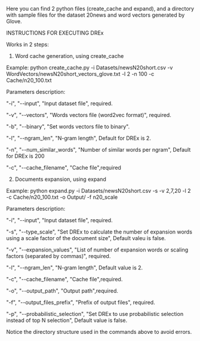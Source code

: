 Here you can find 2 python files (create_cache and expand), and a directory with sample files for the dataset 20news and word vectors generated by Glove.

INSTRUCTIONS FOR EXECUTING DREx

Works in 2 steps:
1. Word cache generation, using create_cache

Example:
python create_cache.py -i Datasets/newsN20short.csv -v WordVectors/newsN20short_vectors_glove.txt -l 2 -n 100 -c Cache/n20_100.txt

Parameters description:

"-i", "--input", "Input dataset file", required.

"-v", "--vectors", "Words vectors file (word2vec format)", required.

"-b", "--binary", "Set words vectors file to binary".

"-l", "--ngram_len", "N-gram length", Default for DREx is 2.

"-n", "--num_similar_words", "Number of similar words per ngram", Default for DREx is 200

"-c", "--cache_filename", "Cache file",required


2. Documents expansion, using expand

Example:
python expand.py -i Datasets/newsN20short.csv -s -v 2,7,20 -l 2 -c Cache/n20_100.txt -o Output/ -f n20_scale

Parameters description:

"-i", "--input", "Input dataset file", required.

"-s", "--type_scale", "Set DREx to calculate the number of expansion words using a scale factor of the document size", Default valeu is false.

"-v", "--expansion_values", "List of number of expansion words or scaling factors (separated by commas)", required.

"-l", "--ngram_len", "N-gram length", Default value is 2.

"-c", "--cache_filename", "Cache file",required.

"-o", "--output_path", "Output path",required.

"-f", "--output_files_prefix", "Prefix of output files", required.

"-p", "--probabilistic_selection", "Set DREx to use probabilistic selection instead of top N selection", Default value is false.


Notice the directory structure used in the commands above to avoid errors.
